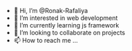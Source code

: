 - 👋 Hi, I’m @Ronak-Rafaliya
- 👀 I’m interested in web development
- 🌱 I’m currently learning js framework
- 💞️ I’m looking to collaborate on projects
- 📫 How to reach me ...

<!---
Ronak-Rafaliya/Ronak-Rafaliya is a ✨ special ✨ repository because its `README.md` (this file) appears on your GitHub profile.
You can click the Preview link to take a look at your changes.
--->
